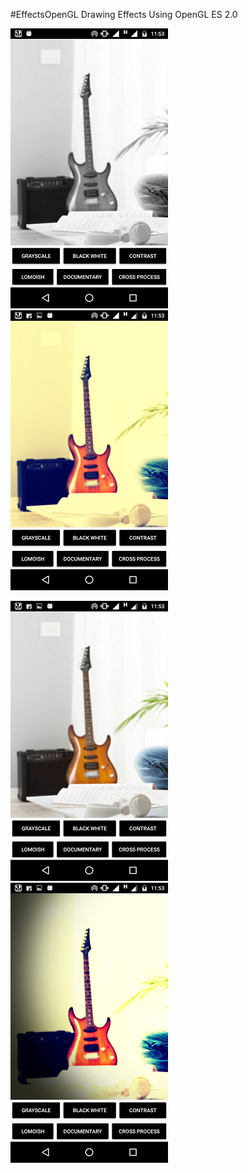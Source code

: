 #EffectsOpenGL
Drawing Effects Using OpenGL ES 2.0

![Screenshot](graphics/shot1.png)      ![Screenshot](graphics/shot2.png)

![Screenshot](graphics/shot3.png)      ![Screenshot](graphics/shot4.png)
